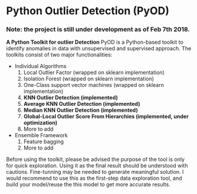 # Python Outlier Detection (PyOD)

### Note: the project is still under development as of Feb 7th 2018.
**A Python Toolkit for outlier Detection**
PyOD is a Python-based toolkit to identify anomalies in data with unsupervised and supervised approach. The toolkits consist of two major functionalities:
- Individual Algorithms
  1.  Local Outlier Factor (wrapped on sklearn implementation)
  2. Isolation Forest (wrapped on sklearn implementation)
  3. One-Class support vector machines (wrapped on sklearn implementation)
  4. **KNN Outlier Detection (implemented)**
  5. **Average KNN Outlier Detection (implemented)**
  6. **Median KNN Outlier Detection (implemented)**
  7. **Global-Local Outlier Score From Hierarchies (implemented, under optimization)**
  8. More to add
- Ensemble Framework
  1. Feature bagging
  2. More to add
  
Before using the toolkit, please be advised the purpose of the tool is only for quick exploration. Using it as the final result should be understood with cautions. Fine-tunning may be needed to generate meaningful solution. I would recommend to use this as the first-step data exploration tool, and build your model/reuse the this model to get more accurate results.
